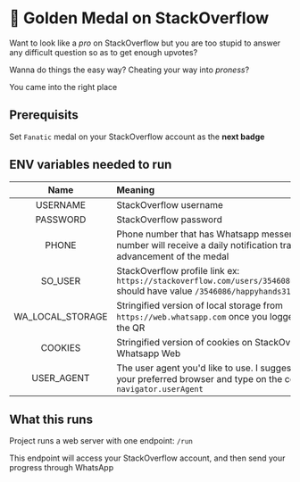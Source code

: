 # 🥇 Golden Medal on StackOverflow

Want to look like a _pro_ on StackOverflow but you are too stupid to answer any difficult question so as to get enough upvotes?

Wanna do things the easy way? Cheating your way into _proness_?

You came into the right place

## Prerequisits
Set `Fanatic` medal on your StackOverflow account as the **next badge**
## ENV variables needed to run
| Name              | Meaning     |
| :------------------:| :-----------|
| USERNAME          | StackOverflow username|
| PASSWORD          | StackOverflow password|
| PHONE             | Phone number that has Whatsapp messenger. This number will receive a daily notification tracking the advancement of the medal|
| SO_USER           | StackOverflow profile link ex: `https://stackoverflow.com/users/3546086/happyhands31` should have value `/3546086/happyhands31` |
| WA_LOCAL_STORAGE  | Stringified version of local storage from `https://web.whatsapp.com` once you logged in through the QR|
| COOKIES           | Stringified version of cookies on StackOverflow and Whatsapp Web |
| USER_AGENT        | The user agent you'd like to use. I suggest you open your preferred browser and type on the console `navigator.userAgent` |

## What this runs
Project runs a web server with one endpoint: `/run`

This endpoint will access your StackOverflow account, and then send your progress through WhatsApp
